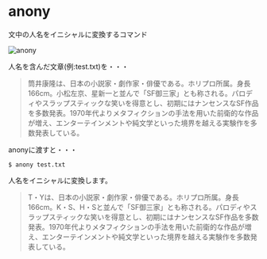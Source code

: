 # anony

文中の人名をイニシャルに変換するコマンド

![anony](https://cloud.githubusercontent.com/assets/4569916/9704202/531bdade-54d8-11e5-8687-bdcdcd8a638d.gif)


人名を含んだ文章(例:test.txt)を・・・

>筒井康隆は、日本の小説家・劇作家・俳優である。ホリプロ所属。身長166cm。小松左京、星新一と並んで「SF御三家」とも称される。パロディやスラップスティックな笑いを得意とし、初期にはナンセンスなSF作品を多数発表。1970年代よりメタフィクションの手法を用いた前衛的な作品が増え、エンターテインメントや純文学といった境界を越える実験作を多数発表している。

anonyに渡すと・・・

```
$ anony test.txt
```

人名をイニシャルに変換します。

>T・Yは、日本の小説家・劇作家・俳優である。ホリプロ所属。身長166cm。K・S、H・Sと並んで「SF御三家」とも称される。パロディやスラップスティックな笑いを得意とし、初期にはナンセンスなSF作品を多数発表。1970年代よりメタフィクションの手法を用いた前衛的な作品が増え、エンターテインメントや純文学といった境界を越える実験作を多数発表している。



